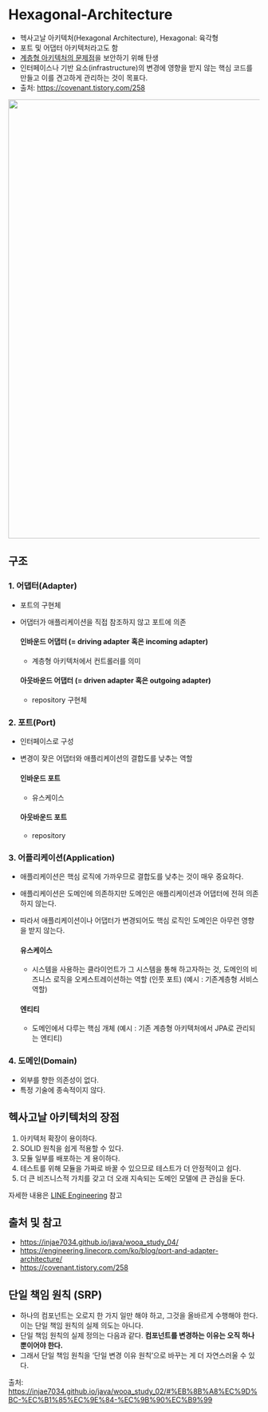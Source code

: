# Hexagonal-Architecture
- 헥사고날 아키텍처(Hexagonal Architecture), Hexagonal: 육각형
- 포트 및 어댑터 아키텍처라고도 함
- [계층형 아키텍처의 문제점](https://github.com/orange601/Layered-Architecture)을 보안하기 위해 탄생
- 인터페이스나 기반 요소(infrastructure)의 변경에 영향을 받지 않는 핵심 코드를 만들고 이를 견고하게 관리하는 것이 목표다.
- 출처: https://covenant.tistory.com/258

<img src = "https://user-images.githubusercontent.com/24876345/219293566-f9bd82b3-2e08-468e-a91c-3e30fbed9168.png" width="880px">


## 구조 ##

### 1. 어댑터(Adapter) ###
- 포트의 구현체
- 어댑터가 애플리케이션을 직접 참조하지 않고 포트에 의존

    #### 인바운드 어댑터 (= driving adapter 혹은 incoming adapter) ####
    + 계층형 아키텍처에서 컨트롤러를 의미

    #### 아웃바운드 어댑터 (= driven adapter 혹은 outgoing adapter) ####
    + repository 구현체

### 2. 포트(Port) ###
- 인터페이스로 구성
- 변경이 잦은 어댑터와 애플리케이션의 결합도를 낮추는 역할
   
   #### 인바운드 포트 ####
   + 유스케이스
   #### 아웃바운드 포트 ####
   + repository 

### 3. 어플리케이션(Application) ###
- 애플리케이션은 핵심 로직에 가까우므로 결합도를 낮추는 것이 매우 중요하다.
- 애플리케이션은 도메인에 의존하지만 도메인은 애플리케이션과 어댑터에 전혀 의존하지 않는다.
- 따라서 애플리케이션이나 어댑터가 변경되어도 핵심 로직인 도메인은 아무런 영향을 받지 않는다.
   
    #### 유스케이스 ####
    + 시스템을 사용하는 클라이언트가 그 시스템을 통해 하고자하는 것, 도메인의 비즈니스 로직을 오케스트레이션하는 역할 (인풋 포트) (예시 : 기존계층형 서비스 역할)
    #### 엔티티 ####
    + 도메인에서 다루는 핵심 개체 (예시 : 기존 계층형 아키텍처에서 JPA로 관리되는 엔티티)

### 4. 도메인(Domain) ###
- 외부를 향한 의존성이 없다.
- 특정 기술에 종속적이지 않다. 


## 헥사고날 아키텍처의 장점 ##
1. 아키텍처 확장이 용이하다.
2. SOLID 원칙을 쉽게 적용할 수 있다.
3. 모듈 일부를 배포하는 게 용이하다.
4. 테스트를 위해 모듈을 가짜로 바꿀 수 있으므로 테스트가 더 안정적이고 쉽다.
5. 더 큰 비즈니스적 가치를 갖고 더 오래 지속되는 도메인 모델에 큰 관심을 둔다.


자세한 내용은 [LINE Engineering](https://engineering.linecorp.com/ko/blog/port-and-adapter-architecture/) 참고


## 출처 및 참고 ##
- https://injae7034.github.io/java/wooa_study_04/
- https://engineering.linecorp.com/ko/blog/port-and-adapter-architecture/
- https://covenant.tistory.com/258


## 단일 책임 원칙 (SRP) ###
- 하나의 컴포넌트는 오로지 한 가지 일만 해야 하고, 그것을 올바르게 수행해야 한다. 이는 단일 책임 원칙의 실제 의도는 아니다.
- 단일 책임 원칙의 실제 정의는 다음과 같다. **컴포넌트를 변경하는 이유는 오직 하나뿐이어야 한다.**
- 그래서 단일 책임 원칙을 ‘단일 변경 이유 원칙’으로 바꾸는 게 더 자연스러울 수 있다.



출처: https://injae7034.github.io/java/wooa_study_02/#%EB%8B%A8%EC%9D%BC-%EC%B1%85%EC%9E%84-%EC%9B%90%EC%B9%99
